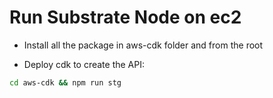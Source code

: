 # Run Substrate Node on ec2

- Install all the package in aws-cdk folder and from the root

- Deploy cdk to create the API:
```sh
cd aws-cdk && npm run stg
``` 
